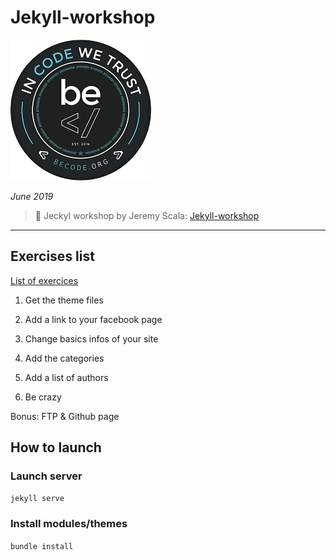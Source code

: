 # Jekyll-workshop

![Becode logo](https://raw.githubusercontent.com/Raigyo/react-character-manager/master/img/becode-logo.png)



*June 2019*

> 🔨 Jeckyl workshop by Jeremy Scala: [Jekyll-workshop](https://github.com/scalajeremy/Jekyll-workshop)


* * *

## Exercises list

[List of exercices](https://github.com/scalajeremy/Jekyll-workshop/blob/master/7_work.md)

1. Get the theme files

2. Add a link to your facebook page

3. Change basics infos of your site

4. Add the categories

5. Add a list of authors

6. Be crazy

Bonus: FTP & Github page

## How to launch

### Launch server

`jekyll serve`

### Install modules/themes

`bundle install`
